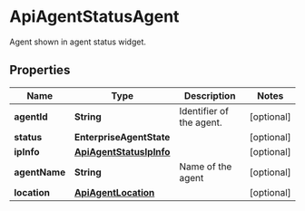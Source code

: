 

# ApiAgentStatusAgent

Agent shown in agent status widget.

## Properties

| Name | Type | Description | Notes |
|------------ | ------------- | ------------- | -------------|
|**agentId** | **String** | Identifier of the agent. |  [optional] |
|**status** | **EnterpriseAgentState** |  |  [optional] |
|**ipInfo** | [**ApiAgentStatusIpInfo**](ApiAgentStatusIpInfo.md) |  |  [optional] |
|**agentName** | **String** | Name of the agent |  [optional] |
|**location** | [**ApiAgentLocation**](ApiAgentLocation.md) |  |  [optional] |



